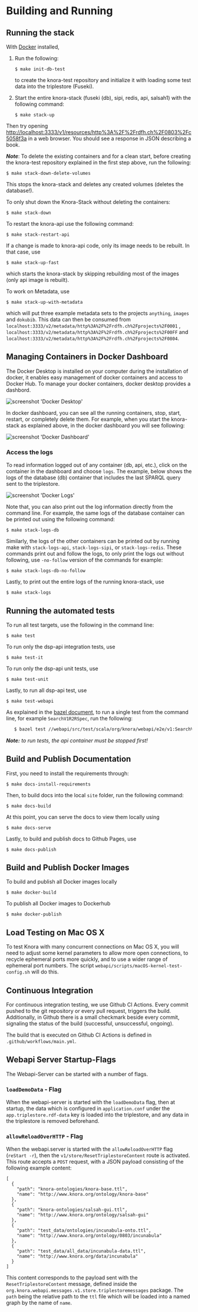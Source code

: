 <!---
Copyright © 2015-2021 the contributors (see Contributors.md).

This file is part of DSP — DaSCH Service Platform.

DSP is free software: you can redistribute it and/or modify
it under the terms of the GNU Affero General Public License as published
by the Free Software Foundation, either version 3 of the License, or
(at your option) any later version.

DSP is distributed in the hope that it will be useful,
but WITHOUT ANY WARRANTY; without even the implied warranty of
MERCHANTABILITY or FITNESS FOR A PARTICULAR PURPOSE.  See the
GNU Affero General Public License for more details.

You should have received a copy of the GNU Affero General Public
License along with DSP. If not, see <http://www.gnu.org/licenses/>.
-->

# Building and Running

## Running the stack

With [Docker](https://www.docker.com/) installed,

1. Run the following:

    ```
    $ make init-db-test
    ```

   to create the knora-test repository and initialize it with loading some test data into the triplestore (Fuseki).

1. Start the entire knora-stack (fuseki (db), sipi, redis, api, salsah1) with the following command:

    ```
    $ make stack-up
    ```

Then try
opening [http://localhost:3333/v1/resources/http%3A%2F%2Frdfh.ch%2F0803%2Fc5058f3a](http://localhost:3333/v1/resources/http%3A%2F%2Frdfh.ch%2F0803%2Fc5058f3a)
in a web browser. You should see a response in JSON describing a book.

**_Note_**: To delete the existing containers and for a clean start, before creating the knora-test repository explained
in the first step above, run the following:

```
$ make stack-down-delete-volumes
```

This stops the knora-stack and deletes any created volumes (deletes the database!).

To only shut down the Knora-Stack without deleting the containers:

```
$ make stack-down
```

To restart the knora-api use the following command:

```
$ make stack-restart-api
```

If a change is made to knora-api code, only its image needs to be rebuilt. In that case, use

```
$ make stack-up-fast
```

which starts the knora-stack by skipping rebuilding most of the images (only api image is rebuilt).

To work on Metadata, use

```
$ make stack-up-with-metadata
```

which will put three example metadata sets to the projects `anything`, `images` and `dokubib`. This data can then be
consumed from `localhost:3333/v2/metadata/http%3A%2F%2Frdfh.ch%2Fprojects%2F0001`
, `localhost:3333/v2/metadata/http%3A%2F%2Frdfh.ch%2Fprojects%2F00FF`
and `localhost:3333/v2/metadata/http%3A%2F%2Frdfh.ch%2Fprojects%2F0804`.

## Managing Containers in Docker Dashboard

The Docker Desktop is installed on your computer during the installation of docker, it enables easy management of docker
containers and access to Docker Hub. To manage your docker containers, docker desktop provides a dashbord.

![screenshot 'Docker Desktop'](figures/dockerDesktop.png)

In docker dashboard, you can see all the running containers, stop, start, restart, or completely delete them. For
example, when you start the knora-stack as explained above, in the docker dashboard you will see following:

![screenshot 'Docker Dashboard'](figures/dockerDashboard.png)

### Access the logs

To read information logged out of any container (db, api, etc.), click on the container in the dashboard and choose
`logs`. The example, below shows the logs of the database (db) container that includes the last SPARQL query sent to the
triplestore.

![screenshot 'Docker Logs'](figures/DockerLog.png)

Note that, you can also print out the log information directly from the command line. For example, the same logs of the
database container can be printed out using the following command:

```
$ make stack-logs-db
```

Similarly, the logs of the other containers can be printed out by running make with `stack-logs-api`, `stack-logs-sipi`,
or `stack-logs-redis`. These commands print out and follow the logs, to only print the logs out without following, use
`-no-follow` version of the commands for example:

 ```
 $ make stack-logs-db-no-follow
 ```

Lastly, to print out the entire logs of the running knora-stack, use

```
$ make stack-logs
```

## Running the automated tests

To run all test targets, use the following in the command line:

```
$ make test
```

To run only the dsp-api integration tests, use

```
$ make test-it
```

To run only the dsp-api unit tests, use

```
$ make test-unit
```

Lastly, to run all dsp-api test, use

```
$ make test-webapi 
```

As explained in the [bazel document](bazel.md), to run a single test from the command line, for
example `SearchV1R2RSpec`, run the following:

 ```bash
    $ bazel test //webapi/src/test/scala/org/knora/webapi/e2e/v1:SearchV1R2RSpec
 ```

_**Note:** to run tests, the api container must be stopped first!_

## Build and Publish Documentation

First, you need to install the requirements through:

```
$ make docs-install-requirements
```

Then, to build docs into the local `site` folder, run the following command:

```
$ make docs-build
```

At this point, you can serve the docs to view them locally using

```
$ make docs-serve
```

Lastly, to build and publish docs to Github Pages, use

```
$ make docs-publish
```

## Build and Publish Docker Images

To build and publish all Docker images locally

```
$ make docker-build 
```

To publish all Docker images to Dockerhub

```
$ make docker-publish
```

## Load Testing on Mac OS X

To test Knora with many concurrent connections on Mac OS X, you will need to adjust some kernel parameters to allow more
open connections, to recycle ephemeral ports more quickly, and to use a wider range of ephemeral port numbers. The
script
`webapi/scripts/macOS-kernel-test-config.sh` will do this.

## Continuous Integration

For continuous integration testing, we use Github CI Actions. Every commit pushed to the git repository or every pull
request, triggers the build. Additionally, in Github there is a small checkmark beside every commit, signaling the
status of the build (successful, unsuccessful, ongoing).

The build that is executed on Github CI Actions is defined in
`.github/workflows/main.yml`.

## Webapi Server Startup-Flags

The Webapi-Server can be started with a number of flags.

### `loadDemoData` - Flag

When the webapi-server is started with the `loadDemoData` flag, then at startup, the data which is configured
in `application.conf` under the
`app.triplestore.rdf-data` key is loaded into the triplestore, and any data in the triplestore is removed beforehand.

### `allowReloadOverHTTP` - Flag

When the webapi.server is started with the `allowReloadOverHTTP` flag (`reStart -r`), then
the `v1/store/ResetTriplestoreContent` route is activated. This route accepts a `POST` request, with a JSON payload
consisting of the following example content:

```
[
  {
    "path": "knora-ontologies/knora-base.ttl",
    "name": "http://www.knora.org/ontology/knora-base"
  },
  {
    "path": "knora-ontologies/salsah-gui.ttl",
    "name": "http://www.knora.org/ontology/salsah-gui"
  },
  {
    "path": "test_data/ontologies/incunabula-onto.ttl",
    "name": "http://www.knora.org/ontology/0803/incunabula"
  },
  {
    "path": "test_data/all_data/incunabula-data.ttl",
    "name": "http://www.knora.org/data/incunabula"
  }
]
```

This content corresponds to the payload sent with the
`ResetTriplestoreContent` message, defined inside the
`org.knora.webapi.messages.v1.store.triplestoremessages` package. The
`path` being the relative path to the `ttl` file which will be loaded into a named graph by the name of `name`.
